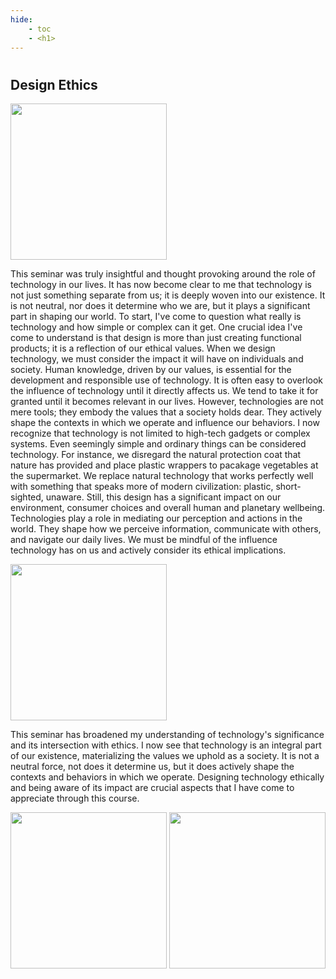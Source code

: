 ```yaml
---
hide:
    - toc
    - <h1>
---
```

#
## Design Ethics

<img src="https://antonioheinemann.github.io/MDEF/images/MT02/ethics4.png" width="250"/>

This seminar was truly insightful and thought provoking around the role of technology in our lives. It has now become clear to me that technology is not just something separate from us; it is deeply woven into our existence. It is not neutral, nor does it determine who we are, but it plays a significant part in shaping our world. To start, I've come to question what really is technology and how simple or complex can it get. One crucial idea I've come to understand is that design is more than just creating functional products; it is a reflection of our ethical values. When we design technology, we must consider the impact it will have on individuals and society. Human knowledge, driven by our values, is essential for the development and responsible use of technology. It is often easy to overlook the influence of technology until it directly affects us. We tend to take it for granted until it becomes relevant in our lives. However, technologies are not mere tools; they embody the values that a society holds dear. They actively shape the contexts in which we operate and influence our behaviors. I now recognize that technology is not limited to high-tech gadgets or complex systems. Even seemingly simple and ordinary things can be considered technology. For instance, we disregard the natural protection coat that nature has provided and place plastic wrappers to pacakage vegetables at the supermarket. We replace natural technology that works perfectly well with something that speaks more of modern civilization: plastic, short-sighted, unaware. Still, this design has a significant impact on our environment, consumer choices and overall human and planetary wellbeing. Technologies play a role in mediating our perception and actions in the world. They shape how we perceive information, communicate with others, and navigate our daily lives. We must be mindful of the influence technology has on us and actively consider its ethical implications.

<img src="https://antonioheinemann.github.io/MDEF/images/MT02/ethics2.png" width="250"/>


This seminar has broadened my understanding of technology's significance and its intersection with ethics. I now see that technology is an integral part of our existence, materializing the values we uphold as a society. It is not a neutral force, not does it determine us, but it does actively shape the contexts and behaviors in which we operate. Designing technology ethically and being aware of its impact are crucial aspects that I have come to appreciate through this course.


<img src="https://antonioheinemann.github.io/MDEF/images/MT02/ethics1.png" width="250"/>


<img src="https://antonioheinemann.github.io/MDEF/images/MT02/ethics3.png" width="250"/>
